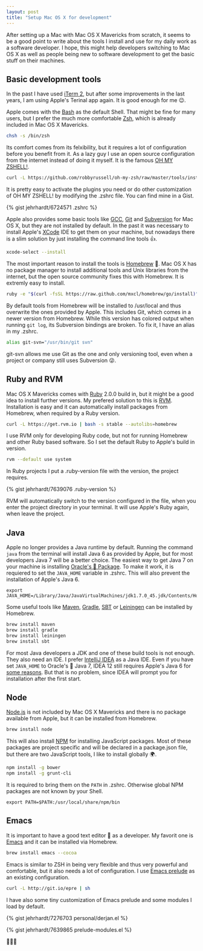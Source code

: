 ```yaml
---
layout: post
title: "Setup Mac OS X for development"
---
```


After setting up a Mac with Mac OS X Mavericks from scratch, it seems
to be a good point to write about the tools I install and use for my
daily work as a software developer. I hope, this might help developers
switching to Mac OS X as well as people being new to software
development to get the basic stuff on their machines.

Basic development tools
-----------------------

In the past I have used [iTerm 2](http://www.iterm2.com), but after some improvements in the
last years, I am using Apple's Terinal app again. It is good enough
for me 😉.

Apple comes with the [Bash](http://www.gnu.org/software/bash/) as the default Shell. That might be fine for
many users, but I prefer the much more comfortable [Zsh](http://www.zsh.org), which is
already included in Mac OS X Mavericks.

```sh
chsh -s /bin/zsh
```

Its comfort comes from its felxibility, but it requires a lot of
configuration before you benefit from it. As a lazy guy I use an open
source configuration from the internet instead of doing it myself. It
is the famous [OH MY ZSHELL!](https://github.com/robbyrussell/oh-my-zsh).

```sh
curl -L https://github.com/robbyrussell/oh-my-zsh/raw/master/tools/install.sh | sh
```

It is pretty easy to activate the plugins you need or do other
customization of OH MY ZSHELL! by modifying the .zshrc file. You can
find mine in a Gist.

{% gist jehrhardt/6724571 .zshrc %}

Apple also provides some basic tools like [GCC](http://gcc.gnu.org), [Git](http://git-scm.com) and
[Subversion](http://subversion.apache.org) for Mac OS X, but they are not installed by default. In the
past it was necessary to install Apple's [XCode](https://itunes.apple.com/de/app/xcode/id497799835) IDE to get them on your
machine, but nowadays there is a slim solution by just installing the
command line tools 👍.

```sh
xcode-select --install
```

The most important reason to install the tools is [Homebrew](http://brew.sh) 🍺. Mac OS X
has no package manager to install additional tools and Unix libraries
from the internet, but the open source community fixes this with
Homebrew. It is extremly easy to install.

```sh
ruby -e "$(curl -fsSL https://raw.github.com/mxcl/homebrew/go/install)"
```

By default tools from Homebrew will be installed to /usr/local and
thus overwrite the ones provided by Apple. This includes Git, which
comes in a newer version from Homebrew. While this version has colored
output when running ```git log```, its Subversion bindings are
broken. To fix it, I have an alias in my .zshrc.

```sh
alias git-svn="/usr/bin/git svn"
```

git-svn allows me use Git as the one and only versioning tool, even
when a project or company still uses Subversion 😜.

Ruby and RVM
------------

Mac OS X Mavericks comes with [Ruby](https://www.ruby-lang.org) 2.0.0 build in, but it might be a
good idea to install further versions. My prefered
solution to this is [RVM](http://rvm.io). Installation is easy and it can automatically
install packages from Homebrew, when required by a Ruby version.

```sh
curl -L https://get.rvm.io | bash -s stable --autolibs=homebrew
```

I use RVM only for developing Ruby code, but not for running Homebrew
and other Ruby based software. So I set the default Ruby to Apple's
build in version.

```sh
rvm --default use system
```

In Ruby projects I put a .ruby-version file with the version, the project requires.

{% gist jehrhardt/7639076 .ruby-version %}

RVM will automatically switch to the version configured in the file,
when you enter the project directory in your terminal. It will use
Apple's Ruby again, when leave the project.

Java
----

Apple no longer provides a Java runtime by default. Running the
command ```java``` from the terminal will install Java 6 as provided
by Apple, but for most developers Java 7 will be a better choice. The
easiest way to get Java 7 on your machine is installing
[Oracle's 👿 Package](http://www.oracle.com/technetwork/java/javase/downloads/index.html). To
make it work, it is requiered to set the ```JAVA_HOME``` variable in
.zshrc. This will also prevent the installation of Apple's Java 6.

```
export JAVA_HOME=/Library/Java/JavaVirtualMachines/jdk1.7.0_45.jdk/Contents/Home/
```

Some useful tools like [Maven](http://maven.apache.org), [Gradle](http://www.gradle.org), [SBT](http://www.scala-sbt.org) or [Leiningen](http://leiningen.org) can be
installed by Homebrew.

```sh
brew install maven
brew install gradle
brew install leiningen
brew install sbt
```

For most Java developers a JDK and one of these build tools is not
enough. They also need an IDE. I prefer [IntelliJ IDEA](http://www.jetbrains.com/idea/) as a Java
IDE. Even if you have set ```JAVA_HOME``` to Oracle's 👿 Java 7, IDEA 12
still requires Apple's Java 6 for [some reasons](http://blog.jetbrains.com/idea/2013/09/jdk7_compatibility/). But that is no
problem, since IDEA will prompt you for installation after the first
start.

Node
----

[Node.js](http://nodejs.org) is not included by Mac OS X Mavericks and there is no package
available from Apple, but it can be installed from Homebrew.

```sh
brew install node
```

This will also install [NPM](https://npmjs.org) for installing JavaScript packages. Most of
these packages are project specific and will be declared in a
package.json file, but there are two JavaScript tools, I like to install globally 🌍.

```sh
npm install -g bower
npm install -g grunt-cli
```

It is required to bring them on the ```PATH``` in .zshrc. Otherwise
global NPM packages are not known by your Shell.

```
export PATH=$PATH:/usr/local/share/npm/bin
```

Emacs
-----

It is important to have a good text editor 📝 as a developer. My favorit
one is [Emacs](http://www.gnu.org/software/emacs/) and it can be installed via Homebrew.

```sh
brew install emacs --cocoa
```

Emacs is similar to ZSH in being very flexible and thus very powerful
and comfortable, but it also needs a lot of configuration. I use [Emacs
prelude](https://github.com/bbatsov/prelude) as an existing configuration.

```sh
curl -L http://git.io/epre | sh
```

I have also some tiny customization of Emacs prelude and some modules I load by default.

{% gist jehrhardt/7276703 personal/derjan.el %}

{% gist jehrhardt/7639865 prelude-modules.el %}

🍺💃😊
